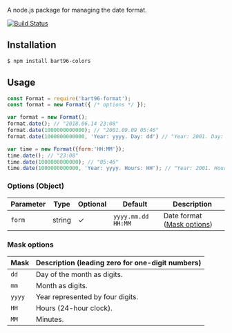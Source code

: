 A node.js package for managing the date format.

[![Build Status](https://travis-ci.org/bart96-b/node-format.svg)](https://travis-ci.org/bart96-b/node-format)

## Installation
```bash
$ npm install bart96-colors
```

## Usage
```js
const Format = require('bart96-format');
const format = new Format({ /* options */ });

var format = new Format();
format.date(); // "2018.06.14 23:08"
format.date(1000000000000); // "2001.09.09 05:46"
format.date(1000000000000, 'Year: yyyy. Day: dd') // "Year: 2001. Day: 09"

var time = new Format({form:'HH:MM'});
time.date(); // "23:08"
time.date(1000000000000); // "05:46"
time.date(1000000000000, 'Year: yyyy. Hours: HH'); // "Year: 2001. Hours: 05"
```

### Options (Object)
Parameter | Type | Optional | Default | Description
--------- | ---- | -------- | ------- | -----------
`form` | string | ✓ | `yyyy.mm.dd HH:MM` | Date format ([Mask options](#MaskOptions))

### Mask options <a name="MaskOptions"></a>
Mask | Description (leading zero for one-digit numbers)
---- | -----------
`dd` | Day of the month as digits.
`mm` | Month as digits.
`yyyy` | Year represented by four digits.
`HH` | Hours (24-hour clock).
`MM` | Minutes.
